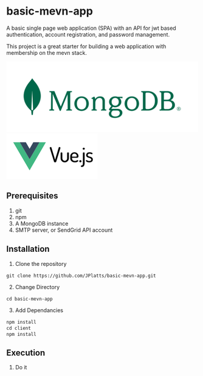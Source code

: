 # basic-mevn-app
A basic single page web application (SPA) with an API for jwt based authentication, account registration, and password management.

This project is a great starter for building a web application with membership on the mevn stack.

![MongoDB](./client/src//assets/MongoDB_Logo_RGB_Logo_Forest-Green.svg) ![vue-js](./client/src/assets/vue-js-seeklogo.com.svg) 



## Prerequisites
1.  git
2.  npm
3.  A MongoDB instance
4.  SMTP server, or SendGrid API account


## Installation
1. Clone the repository
```
git clone https://github.com/JPlatts/basic-mevn-app.git
```
2. Change Directory
```
cd basic-mevn-app
```
3. Add Dependancies
```
npm install
cd client
npm install
```

## Execution
1. Do it
